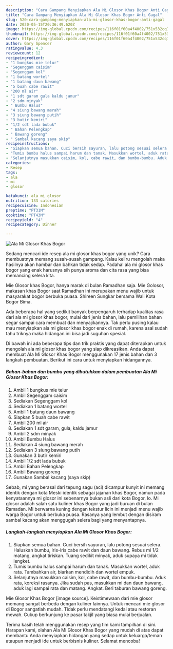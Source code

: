 ```yaml
---
description: "Cara Gampang Menyiapkan Ala Mi Glosor Khas Bogor Anti Gagal"
title: "Cara Gampang Menyiapkan Ala Mi Glosor Khas Bogor Anti Gagal"
slug: 520-cara-gampang-menyiapkan-ala-mi-glosor-khas-bogor-anti-gagal
date: 2020-05-15T20:36:49.620Z
image: https://img-global.cpcdn.com/recipes/116f01f60a4f4002/751x532cq70/ala-mi-glosor-khas-bogor-foto-resep-utama.jpg
thumbnail: https://img-global.cpcdn.com/recipes/116f01f60a4f4002/751x532cq70/ala-mi-glosor-khas-bogor-foto-resep-utama.jpg
cover: https://img-global.cpcdn.com/recipes/116f01f60a4f4002/751x532cq70/ala-mi-glosor-khas-bogor-foto-resep-utama.jpg
author: Gary Spencer
ratingvalue: 4.3
reviewcount: 12
recipeingredient:
- "1 bungkus mie telur"
- "Segenggam caisim"
- "Segenggam kol"
- "1 batang wortel"
- "1 batang daun bawang"
- "5 buah cabe rawit"
- "200 ml air"
- "1 sdt garam gula kaldu jamur"
- "2 sdm minyak"
- " Bumbu Halus"
- "4 siung bawang merah"
- "3 siung bawang putih"
- "3 butir kemiri"
- "1/2 sdt lada bubuk"
- " Bahan Pelengkap"
- " Bawang goreng"
- " Sambal kacang saya skip"
recipeinstructions:
- "Siapkan semua bahan. Cuci bersih sayuran, lalu potong sesuai selera. Haluskan bumbu, iris-iris cabe rawit dan daun bawang. Rebus mi 1/2 matang, angkat tiriskan. Tuang sedikit minyak, aduk supaya mi tidak lengket."
- "Tumis bumbu halus sampai harum dan tanak. Masukkan wortel, aduk rata. Tambahkan air, biarkan mendidih dan wortel empuk."
- "Selanjutnya masukkan caisim, kol, cabe rawit, dan bumbu-bumbu. Aduk rata, koreksi rasanya. Jika sudah pas, masukkan mi dan daun bawang, aduk lagi sampai rata dan matang. Angkat. Beri taburan bawang goreng."
categories:
- Resep
tags:
- ala
- mi
- glosor

katakunci: ala mi glosor 
nutrition: 133 calories
recipecuisine: Indonesian
preptime: "PT31M"
cooktime: "PT43M"
recipeyield: "4"
recipecategory: Dinner

---
```



![Ala Mi Glosor Khas Bogor](https://img-global.cpcdn.com/recipes/116f01f60a4f4002/751x532cq70/ala-mi-glosor-khas-bogor-foto-resep-utama.jpg)

Sedang mencari ide resep ala mi glosor khas bogor yang unik? Cara membuatnya memang susah-susah gampang. Kalau keliru mengolah maka hasilnya akan hambar dan bahkan tidak sedap. Padahal ala mi glosor khas bogor yang enak harusnya sih punya aroma dan cita rasa yang bisa memancing selera kita.

Mie Glosor khas Bogor, hanya marak di bulan Ramadhan saja. Mie Golosor, makasan khas Bogor saat Ramadhan ini merupakan menu wajib untuk masyarakat bogor berbuka puasa. Shireen Sungkar bersama Wali Kota Bogor Bima.

Ada beberapa hal yang sedikit banyak berpengaruh terhadap kualitas rasa dari ala mi glosor khas bogor, mulai dari jenis bahan, lalu pemilihan bahan segar sampai cara membuat dan menyajikannya. Tak perlu pusing kalau mau menyiapkan ala mi glosor khas bogor enak di rumah, karena asal sudah tahu triknya maka hidangan ini bisa jadi suguhan spesial.


Di bawah ini ada beberapa tips dan trik praktis yang dapat diterapkan untuk mengolah ala mi glosor khas bogor yang siap dikreasikan. Anda dapat membuat Ala Mi Glosor Khas Bogor menggunakan 17 jenis bahan dan 3 langkah pembuatan. Berikut ini cara untuk menyiapkan hidangannya.

<!--inarticleads1-->

##### Bahan-bahan dan bumbu yang dibutuhkan dalam pembuatan Ala Mi Glosor Khas Bogor:

1. Ambil 1 bungkus mie telur
1. Ambil Segenggam caisim
1. Sediakan Segenggam kol
1. Sediakan 1 batang wortel
1. Ambil 1 batang daun bawang
1. Siapkan 5 buah cabe rawit
1. Ambil 200 ml air
1. Sediakan 1 sdt garam, gula, kaldu jamur
1. Ambil 2 sdm minyak
1. Ambil  Bumbu Halus
1. Sediakan 4 siung bawang merah
1. Sediakan 3 siung bawang putih
1. Gunakan 3 butir kemiri
1. Ambil 1/2 sdt lada bubuk
1. Ambil  Bahan Pelengkap
1. Ambil  Bawang goreng
1. Gunakan  Sambal kacang (saya skip)


Sebab, mi yang berasal dari tepung sagu (aci) dicampur kunyit ini memang identik dengan kota Meski identik sebagai jajanan khas Bogor, namun pada kenyataannya mi glosor ini sebenarnya bukan asli dari kota Bogor, lo. Mi glosor adalah salah satu kuliner khas Bogor yang jadi buruan di bulan Ramadan. Mi berwarna kuning dengan tekstur licin ini menjadi menu wajib warga Bogor untuk berbuka puasa. Rasanya yang lembut dengan disiram sambal kacang akan menggugah selera bagi yang menyantapnya. 

<!--inarticleads2-->

##### Langkah-langkah menyiapkan Ala Mi Glosor Khas Bogor:

1. Siapkan semua bahan. Cuci bersih sayuran, lalu potong sesuai selera. Haluskan bumbu, iris-iris cabe rawit dan daun bawang. Rebus mi 1/2 matang, angkat tiriskan. Tuang sedikit minyak, aduk supaya mi tidak lengket.
1. Tumis bumbu halus sampai harum dan tanak. Masukkan wortel, aduk rata. Tambahkan air, biarkan mendidih dan wortel empuk.
1. Selanjutnya masukkan caisim, kol, cabe rawit, dan bumbu-bumbu. Aduk rata, koreksi rasanya. Jika sudah pas, masukkan mi dan daun bawang, aduk lagi sampai rata dan matang. Angkat. Beri taburan bawang goreng.


Mie Glosor Khas Bogor [image source]. Keistimewaan dari mie glosor memang sangat berbeda dengan kuliner lainnya. Untuk mencari mie glosor di Bogor sangatlah mudah. Tidak perlu mendatangi kedai atau restoran mewah. Cukup berkunjung ke pasar takjil yang biasa mulai berjualan. 

Terima kasih telah menggunakan resep yang tim kami tampilkan di sini. Harapan kami, olahan Ala Mi Glosor Khas Bogor yang mudah di atas dapat membantu Anda menyiapkan hidangan yang sedap untuk keluarga/teman ataupun menjadi ide untuk berbisnis kuliner. Selamat mencoba!
